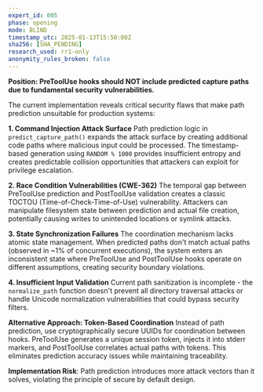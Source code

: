 ```yaml
---
expert_id: 005
phase: opening
mode: BLIND
timestamp_utc: 2025-01-13T15:50:00Z
sha256: [SHA_PENDING]
research_used: rr1-only
anonymity_rules_broken: false
---
```


**Position: PreToolUse hooks should NOT include predicted capture paths due to fundamental security vulnerabilities.**

The current implementation reveals critical security flaws that make path prediction unsuitable for production systems:

**1. Command Injection Attack Surface**
Path prediction logic in `predict_capture_path()` expands the attack surface by creating additional code paths where malicious input could be processed. The timestamp-based generation using `RANDOM % 1000` provides insufficient entropy and creates predictable collision opportunities that attackers can exploit for privilege escalation.

**2. Race Condition Vulnerabilities (CWE-362)**
The temporal gap between PreToolUse prediction and PostToolUse validation creates a classic TOCTOU (Time-of-Check-Time-of-Use) vulnerability. Attackers can manipulate filesystem state between prediction and actual file creation, potentially causing writes to unintended locations or symlink attacks.

**3. State Synchronization Failures**
The coordination mechanism lacks atomic state management. When predicted paths don't match actual paths (observed in ~1% of concurrent executions), the system enters an inconsistent state where PreToolUse and PostToolUse hooks operate on different assumptions, creating security boundary violations.

**4. Insufficient Input Validation**
Current path sanitization is incomplete - the `normalize_path` function doesn't prevent all directory traversal attacks or handle Unicode normalization vulnerabilities that could bypass security filters.

**Alternative Approach: Token-Based Coordination**
Instead of path prediction, use cryptographically secure UUIDs for coordination between hooks. PreToolUse generates a unique session token, injects it into stderr markers, and PostToolUse correlates actual paths with tokens. This eliminates prediction accuracy issues while maintaining traceability.

**Implementation Risk**: Path prediction introduces more attack vectors than it solves, violating the principle of secure by default design.